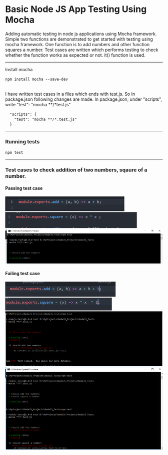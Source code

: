# Basic Node JS App Testing Using Mocha

Adding automatic testing in node js applications using Mocha framework. Simple two functions are demonstrated to get started with testing using mocha framework. One function is to add numbers and other function squares a number. Test cases are written which performs testing to check whether the function works as expected or not. it() function is used.

<hr>

Install mocha

```
npm install mocha --save-dev
```

<br>
I have written test cases in a files which ends with test.js. So In package.json following changes are made.
In package.json, under "scripts", write "test": "mocha **/*test.js" 

```
  "scripts": {
    "test": "mocha **/*.test.js"
  }
```
<hr>

### Running tests

```
npm test
```

<hr>

### Test cases to check addition of two numbers, sqaure of a number.

#### Passing test case 
<img src="https://github.com/patilankita79/BasicTestingUsingMocha/blob/master/Screenshots/1.png" />
<img src="https://github.com/patilankita79/BasicTestingUsingMocha/blob/master/Screenshots/3.png" />
<img src="https://github.com/patilankita79/BasicTestingUsingMocha/blob/master/Screenshots/AddTestcaseSuccess.png" />
<br>

#### Failing test case
<img src = "https://github.com/patilankita79/BasicTestingUsingMocha/blob/master/Screenshots/2.png" />
<img src="https://github.com/patilankita79/BasicTestingUsingMocha/blob/master/Screenshots/4.png" />
<img src="https://github.com/patilankita79/BasicTestingUsingMocha/blob/master/Screenshots/AddTestCaseFailed.png" />
<br>
<img src="https://github.com/patilankita79/BasicTestingUsingMocha/blob/master/Screenshots/AddSqaureTestCases.png" />

